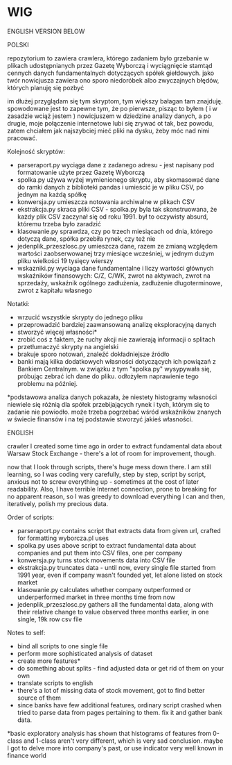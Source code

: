 # WIG
ENGLISH VERSION BELOW

POLSKI

repozytorium to zawiera crawlera, którego zadaniem było grzebanie w plikach udostępnianych przez Gazetę Wyborczą i wyciągnięcie stamtąd cennych danych fundamentalnych dotyczących spółek giełdowych. jako twór nowicjusza zawiera ono sporo niedoróbek albo zwyczajnych błędów, których planuję się pozbyć

im dłużej przyglądam się tym skryptom, tym większy bałagan tam znajduję. spowodowane jest to zapewne tym, że po pierwsze, pisząc to byłem ( i w zasadzie wciąż jestem ) nowicjuszem w dziedzine analizy danych, a po drugie, moje połączenie internetowe lubi się zrywać ot tak, bez powodu, zatem chciałem jak najszybciej mieć pliki na dysku, żeby móc nad nimi pracować.

Kolejność skryptów:
- parseraport.py wyciąga dane z zadanego adresu - jest napisany pod formatowanie użyte przez Gazetę Wyborczą
- spolka.py używa wyżej wymienionego skryptu, aby skomasować dane do ramki danych z biblioteki pandas i umieścić je w pliku CSV, po jednym na każdą spółkę
- konwersja.py umieszcza notowania archiwalne w plikach CSV
- ekstrakcja.py skraca pliki CSV - spolka.py byla tak skonstruowana, że każdy plik CSV zaczynał się od roku 1991. był to oczywisty absurd, któremu trzeba było zaradzić
- klasowanie.py sprawdza, czy po trzech miesiącach od dnia, którego dotyczą dane, spółka przebiła rynek, czy też nie
- jedenplik_przeszlosc.py umieszcza dane, razem ze zmianą względem wartości zaobserwowanej trzy miesiące wcześniej, w jednym dużym pliku wielkości 19 tysięcy wierszy
- wskazniki.py wyciaga dane fundamentalne i liczy wartości głównych wskaźników finansowych: C/Z, C/WK, zwrot na aktywach, zwrot na sprzedaży, wskaźnik ogólnego zadłużenia, zadłużenie długoterminowe, zwrot z kapitału własnego


Notatki:
- wrzucić wszystkie skrypty do jednego pliku
- przeprowadzić bardziej zaawansowaną analizę eksploracyjną danych
- stworzyć więcej własności*
- zrobić coś z faktem, że ruchy akcji nie zawierają informacji o splitach
- przetłumaczyć skrypty na angielski
- brakuje sporo notowań, znaleźć dokładniejsze źródło
- banki mają kilka dodatkowych własności dotyczących ich powiązań z Bankiem Centralnym. w związku z tym "spolka.py" wysypywała się, próbując zebrać ich dane do pliku. odłożyłem naprawienie tego problemu na później.

*podstawowa analiza danych pokazała, że niestety histogramy własności niewiele się różnią dla spółek przebijających rynek i tych, którym się to zadanie nie powiodło. może trzeba pogrzebać wśród wskaźników znanych w świecie finansów i na tej podstawie stworzyć jakieś własności.


ENGLISH 


crawler I created some time ago in order to extract fundamental data about Warsaw Stock Exchange - there's a lot of room for improvement, though. 

now that I look through scripts, there's huge mess down there. I am still learning, so I was coding very carefully, step by step, script by script, anxious not to screw everything up - sometimes at the cost of later readability. Also, I have terrible Internet connection, prone to breaking for no apparent reason, so I was greedy to download everything I can and then, iteratively, polish my precious data.

Order of scripts:
- parseraport.py contains script that extracts data from given url, crafted for formatting wyborcza.pl uses
- spolka.py uses above script to extract fundamental data about companies and put them into CSV files, one per company
- konwersja.py turns stock movements data into CSV file
- ekstrakcja.py truncates data - until now, every single file started from 1991 year, even if company wasn't founded yet, let alone listed on stock market
- klasowanie.py calculates whether company outperformed or underperformed market in three months time from now
- jedenplik_przeszlosc.py gathers all the fundamental data, along with their relative change to value observed three months earlier, in one single, 19k row csv file

Notes to self:
- bind all scripts to one single file
- perform more sophisticated analysis of dataset
- create more features*
- do something about splits - find adjusted data or get rid of them on your own
- translate scripts to english
- there's a lot of missing data of stock movement, got to find better source of them
- since banks have few additional features, ordinary script crashed when tried to parse data from pages pertaining to them. fix it and gather bank data. 



*basic exploratory analysis has shown that histograms of features from 0-class and 1-class aren't very different, which is very sad conclusion. maybe I got to delve more into company's past, or use indicator very well known in finance world
